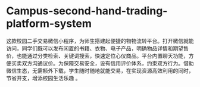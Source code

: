 # Campus-second-hand-trading-platform-system
这款校园二手交易微信小程序，为师生搭建起便捷的物物流转平台。打开微信就能访问，同学们既可以发布闲置的书籍、衣物、电子产品，明确物品详情和期望售价，也能通过分类检索、关键词搜索，快速定位心仪商品。平台内置聊天功能，方便买卖双方沟通议价。为保障交易安全，设有信用评价体系，约束双方行为。借助微信生态，无需额外下载，学生随时随地就能交易，在实现资源高效利用的同时，节省开支，增添校园生活乐趣 。 
